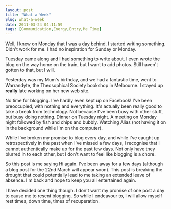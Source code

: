 ```yaml
---
layout: post
title: "What a Week"
Slug: what-a-week
date: 2011-03-24 04:11:59
tags: [Communication,Energy,Entry,Me Time]
---
```

Well, I knew on Monday that I was a day behind. I started writing something. Didn't work for me. I had no inspiration for Sunday or Monday.

Tuesday came along and I had something to write about. I even wrote the blog on the way home on the train, but I want to add photos. Still haven't gotten to that, but I will.

Yesterday was my Mum's birthday, and we had a fantastic time, went to Warrandyte, the Theosophical Society bookshop in Melbourne. I stayed up **really** late working on her new web site.

No time for blogging. I've hardly even kept up on Facebook! I've been preoccupied, with nothing and everything. It's actually been really good to take a break from technology. Not because I've been busy with other stuff, but busy doing nothing. Dinner on Tuesday night. A meeting on Monday night followed by fish and chips and bubbly. Watching Alias (not having it on in the background while I'm on the computer).

While I've broken my promise to blog every day, and while I've caught up retrospectively in the past when I've missed a few days, I recognise that I cannot authentically make up for the past few days. Not only have they blurred in to each other, but I don't want to feel like blogging is a chore.

So this post is me saying Hi again. I've been away for a few days (although a blog post for the 22nd March will appear soon). This post is breaking the drought that could potentially lead to me taking an extended leave of absence. I'm back and hope to keep you all entertained again.

I have decided one thing though. I don't want my promise of one post a day to cause me to resent blogging. So while I endeavour to, I will allow myself rest times, down time, times of recuperation.
